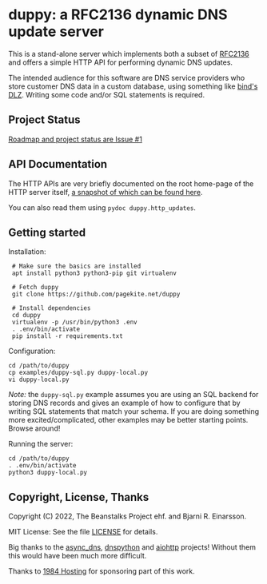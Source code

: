 # duppy: a RFC2136 dynamic DNS update server

This is a stand-alone server which implements both a subset of
[RFC2136](https://datatracker.ietf.org/doc/html/rfc2136) and offers
a simple HTTP API for performing dynamic DNS updates.

The intended audience for this software are DNS service providers
who store customer DNS data in a custom database, using something
like [bind's DLZ](https://kb.isc.org/docs/aa-00995). Writing some
code and/or SQL statements is required.


## Project Status

[Roadmap and project status are Issue #1](https://github.com/pagekite/duppy/issues/1)


## API Documentation

The HTTP APIs are very briefly documented on the root home-page of
the HTTP server itself,
[a snapshot of which can be found here](doc/welcome.md).

You can also read them using `pydoc duppy.http_updates`.


## Getting started

Installation:

     # Make sure the basics are installed
     apt install python3 python3-pip git virtualenv

     # Fetch duppy
     git clone https://github.com/pagekite.net/duppy

     # Install dependencies
     cd duppy
     virtualenv -p /usr/bin/python3 .env
     . .env/bin/activate
     pip install -r requirements.txt

Configuration:

    cd /path/to/duppy
    cp examples/duppy-sql.py duppy-local.py
    vi duppy-local.py

*Note:* the `duppy-sql.py` example assumes you are using an SQL backend
for storing DNS records and gives an example of how to configure that by
writing SQL statements that match your schema. If you are doing
something more excited/complicated, other examples may be better starting
points. Browse around!

Running the server:

    cd /path/to/duppy
    . .env/bin/activate
    python3 duppy-local.py


## Copyright, License, Thanks

Copyright (C) 2022, The Beanstalks Project ehf. and Bjarni R. Einarsson.

MIT License: See the file [LICENSE](LICENSE) for details.

Big thanks to the
[async_dns](https://github.com/gera2ld/async_dns),
[dnspython](https://www.dnspython.org/) and
[aiohttp](https://docs.aiohttp.org/) projects! Without them this
would have been much more difficult.

Thanks to [1984 Hosting](https://1984.hosting/) for sponsoring part
of this work.

